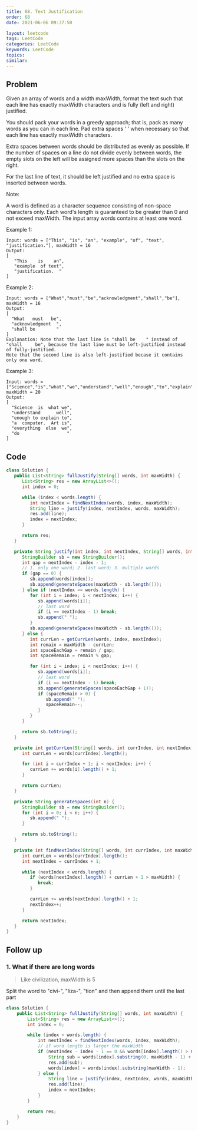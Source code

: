 ```yaml
---
title: 68. Text Justification
order: 68
date: 2021-06-06 09:37:50

layout: leetcode
tags: LeetCode
categories: LeetCode
keywords: LeetCode
topics:
similar:
---
```


## Problem

Given an array of words and a width maxWidth, format the text such that each line has exactly maxWidth characters and is fully (left and right) justified.

You should pack your words in a greedy approach; that is, pack as many words as you can in each line. Pad extra spaces ' ' when necessary so that each line has exactly maxWidth characters.

Extra spaces between words should be distributed as evenly as possible. If the number of spaces on a line do not divide evenly between words, the empty slots on the left will be assigned more spaces than the slots on the right.

For the last line of text, it should be left justified and no extra space is inserted between words.

Note:

A word is defined as a character sequence consisting of non-space characters only.
Each word's length is guaranteed to be greater than 0 and not exceed maxWidth.
The input array words contains at least one word.

Example 1:

```
Input: words = ["This", "is", "an", "example", "of", "text", "justification."], maxWidth = 16
Output:
[
   "This    is    an",
   "example  of text",
   "justification.  "
]
```

Example 2:

```
Input: words = ["What","must","be","acknowledgment","shall","be"], maxWidth = 16
Output:
[
  "What   must   be",
  "acknowledgment  ",
  "shall be        "
]
Explanation: Note that the last line is "shall be    " instead of "shall     be", because the last line must be left-justified instead of fully-justified.
Note that the second line is also left-justified becase it contains only one word.
```

Example 3:

```
Input: words = ["Science","is","what","we","understand","well","enough","to","explain","to","a","computer.","Art","is","everything","else","we","do"], maxWidth = 20
Output:
[
  "Science  is  what we",
  "understand      well",
  "enough to explain to",
  "a  computer.  Art is",
  "everything  else  we",
  "do                  "
]
```

## Code

```java
class Solution {
   public List<String> fullJustify(String[] words, int maxWidth) {
      List<String> res = new ArrayList<>();
      int index = 0;

      while (index < words.length) {
         int nextIndex = findNextIndex(words, index, maxWidth);
         String line = justify(index, nextIndex, words, maxWidth);
         res.add(line);
         index = nextIndex;
      }

      return res;
   }

   private String justify(int index, int nextIndex, String[] words, int maxWidth) {
      StringBuilder sb = new StringBuilder();
      int gap = nextIndex - index - 1;
      // 1. only one word; 2. last word; 3. multiple words
      if (gap == 0) {
         sb.append(words[index]);
         sb.append(generateSpaces(maxWidth - sb.length()));
      } else if (nextIndex == words.length) {
         for (int i = index; i < nextIndex; i++) {
            sb.append(words[i]);
            // last word
            if (i == nextIndex - 1) break;
            sb.append(" ");
         }
         sb.append(generateSpaces(maxWidth - sb.length()));
      } else {
         int currLen = getCurrLen(words, index, nextIndex);
         int remain = maxWidth - currLen;
         int spaceEachGap = remain / gap;
         int spaceRemain = remain % gap;

         for (int i = index; i < nextIndex; i++) {
            sb.append(words[i]);
            // last word
            if (i == nextIndex - 1) break;
            sb.append(generateSpaces(spaceEachGap + 1));
            if (spaceRemain > 0) {
               sb.append(" ");
               spaceRemain--;
            }
         }
      }

      return sb.toString();
   }

   private int getCurrLen(String[] words, int currIndex, int nextIndex) {
      int currLen = words[currIndex].length();

      for (int i = currIndex + 1; i < nextIndex; i++) {
         currLen += words[i].length() + 1;
      }

      return currLen;
   }

   private String generateSpaces(int n) {
      StringBuilder sb = new StringBuilder();
      for (int i = 0; i < n; i++) {
         sb.append(" ");
      }

      return sb.toString();
   }

   private int findNextIndex(String[] words, int currIndex, int maxWidth) {
      int currLen = words[currIndex].length();
      int nextIndex = currIndex + 1;

      while (nextIndex < words.length) {
         if (words[nextIndex].length() + currLen + 1 > maxWidth) {
            break;
         }

         currLen += words[nextIndex].length() + 1;
         nextIndex++;
      }

      return nextIndex;
   }
}
```

## Follow up
### 1. What if there are long words

> Like civilization, maxWidth is 5

Split the word to "civi-", "liza-", "tion" and then append them until the last part

```java
class Solution {
    public List<String> fullJustify(String[] words, int maxWidth) {
        List<String> res = new ArrayList<>();
        int index = 0;

        while (index < words.length) {
            int nextIndex = findNextIndex(words, index, maxWidth);
            // if word length is larger the maxWidth
            if (nextIndex - index - 1 == 0 && words[index].length() > maxWidth) {
                String sub = words[index].substring(0, maxWidth - 1) + "-";
                res.add(sub);
                words[index] = words[index].substring(maxWidth - 1);
            } else {
                String line = justify(index, nextIndex, words, maxWidth);
                res.add(line);
                index = nextIndex;
            }
        }

        return res;
    }
}
```